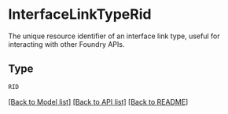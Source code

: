 # InterfaceLinkTypeRid

The unique resource identifier of an interface link type, useful for interacting with other Foundry APIs.


## Type
```python
RID
```


[[Back to Model list]](../../../README.md#models-v2-link) [[Back to API list]](../../../README.md#documentation-for-api-endpoints) [[Back to README]](../../../README.md)
